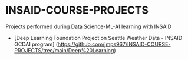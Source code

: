 # INSAID-COURSE-PROJECTS
Projects performed during Data Science-ML-AI learning with INSAID




- [Deep Learning Foundation Project on Seattle Weather Data - INSAID GCDAI program] (https://github.com/jmps967/INSAID-COURSE-PROJECTS/tree/main/Deep%20Learning)
